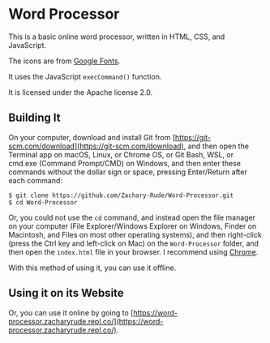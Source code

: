 # **Word Processor**

This is a basic online word processor, written in HTML, CSS, and JavaScript.

The icons are from [Google Fonts](https://fonts.google.com/).

It uses the JavaScript `execCommand()` function.

It is licensed under the Apache license 2.0.

## __Building It__

On your computer, download and install Git from [https://git-scm.com/download](https://git-scm.com/download), and then open the Terminal app on macOS, Linux, or Chrome OS, or Git Bash, WSL, or cmd.exe (Command Prompt/CMD) on Windows, and then enter these commands without the dollar sign or space, pressing Enter/Return after each command:

```
$ git clone https://github.com/Zachary-Rude/Word-Processor.git
$ cd Word-Processor
```

Or, you could not use the `cd` command, and instead open the file manager on your computer (File Explorer/Windows Explorer on Windows, Finder on Macintosh, and Files on most other operating systems), and then right-click (press the Ctrl key and left-click on Mac) on the `Word-Processor` folder, and then open the `index.html` file in your browser. I recommend using [Chrome](https://www.google.com/chrome/).

With this method of using it, you can use it offline.

## **Using it on its Website**

Or, you can use it online by going to [https://word-processor.zacharyrude.repl.co/](https://word-processor.zacharyrude.repl.co/).
